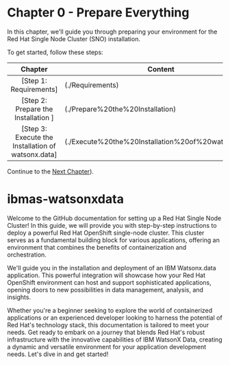 # Chapter 0 - Prepare Everything

In this chapter, we'll guide you through preparing your environment for the Red Hat Single Node Cluster (SNO) installation.

To get started, follow these steps:

| Chapter   | Content                                                   
| :--------:|-----------------------------------------------------------|
| [Step 1: Requirements] | (./Requirements)  | 
| [Step 2: Prepare the Installation ] | (./Prepare%20the%20Installation)  | 
| [Step 3: Execute the Installation of watsonx.data]  | (./Execute%20the%20Installation%20of%20watsonx.data)  | 

Continue to the [Next Chapter](./Prepare%20the%20Installation)).

# ibmas-watsonxdata

Welcome to the GitHub documentation for setting up a Red Hat Single Node Cluster! 
In this guide, we will provide you with step-by-step instructions to deploy a powerful Red Hat OpenShift single-node cluster. This cluster serves as a fundamental building block for various applications, offering an environment that combines the benefits of containerization and orchestration.

We'll guide you in the installation and deployment of an IBM Watsonx.data application. This powerful integration will showcase how your Red Hat OpenShift environment can host and support sophisticated applications, opening doors to new possibilities in data management, analysis, and insights.

Whether you're a beginner seeking to explore the world of containerized applications or an experienced developer looking to harness the potential of Red Hat's technology stack, this documentation is tailored to meet your needs. Get ready to embark on a journey that blends Red Hat's robust infrastructure with the innovative capabilities of IBM WatsonX Data, creating a dynamic and versatile environment for your application development needs. Let's dive in and get started!
